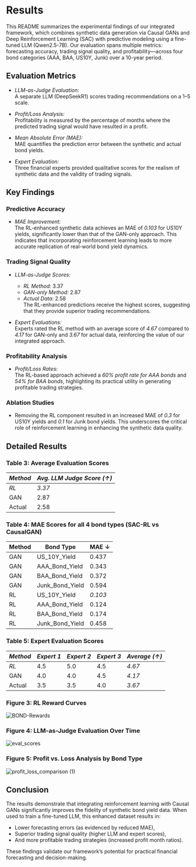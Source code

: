# Results

This README summarizes the experimental findings of our integrated framework, which combines synthetic data generation via Causal GANs and Deep Reinforcement Learning (SAC) with predictive modeling using a fine-tuned LLM (Qwen2.5-7B). Our evaluation spans multiple metrics: forecasting accuracy, trading signal quality, and profitability—across four bond categories (AAA, BAA, US10Y, Junk) over a 10-year period.

## Evaluation Metrics

- *LLM-as-Judge Evaluation:*  
  A separate LLM (DeepSeekR1) scores trading recommendations on a 1–5 scale.
  
- *Profit/Loss Analysis:*  
  Profitability is measured by the percentage of months where the predicted trading signal would have resulted in a profit.
  
- *Mean Absolute Error (MAE):*  
  MAE quantifies the prediction error between the synthetic and actual bond yields.
  
- *Expert Evaluation:*  
  Three financial experts provided qualitative scores for the realism of synthetic data and the validity of trading signals.

## Key Findings

### Predictive Accuracy

- *MAE Improvement:*  
  The RL-enhanced synthetic data achieves an MAE of *0.103* for US10Y yields, significantly lower than that of the GAN-only approach. This indicates that incorporating reinforcement learning leads to more accurate replication of real-world bond yield dynamics.

### Trading Signal Quality

- *LLM-as-Judge Scores:*  
  - *RL Method:* 3.37  
  - *GAN-only Method:* 2.87  
  - *Actual Data:* 2.58  
  The RL-enhanced predictions receive the highest scores, suggesting that they provide superior trading recommendations.

- *Expert Evaluations:*  
  Experts rated the RL method with an average score of *4.67* compared to *4.17* for GAN-only and *3.67* for actual data, reinforcing the value of our integrated approach.

### Profitability Analysis

- *Profit/Loss Rates:*  
  The RL-based approach achieved a *60% profit rate for AAA bonds* and *54% for BAA bonds*, highlighting its practical utility in generating profitable trading strategies.

### Ablation Studies

- Removing the RL component resulted in an increased MAE of *0.3* for US10Y yields and *0.1* for Junk bond yields. This underscores the critical role of reinforcement learning in enhancing the synthetic data quality.

## Detailed Results

### Table 3: Average Evaluation Scores
| *Method* | *Avg. LLM Judge Score (↑)* |
|------------|------------------------------|
| *RL*   | *3.37*                    |
| GAN        | 2.87                         |
| Actual     | 2.58                         |

### Table 4: MAE Scores for all 4 bond types (SAC-RL vs CausalGAN)
| Method | Bond Type        | MAE ↓    |
|--------|------------------|----------|
| GAN    | US_10Y_Yield     | 0.437    |
| GAN    | AAA_Bond_Yield   | 0.343    |
| GAN    | BAA_Bond_Yield   | 0.372    |
| GAN    | Junk_Bond_Yield  | 0.594    |
| RL     | US_10Y_Yield     | *0.103*|
| RL     | AAA_Bond_Yield   | 0.124    |
| RL     | BAA_Bond_Yield   | 0.174    |
| RL     | Junk_Bond_Yield  | 0.458    |

### Table 5: Expert Evaluation Scores
| *Method* | *Expert 1* | *Expert 2* | *Expert 3* | *Average (↑)* |
|------------|--------------|--------------|--------------|-----------------|
| *RL*   | 4.5          | 5.0          | 4.5          | *4.67*        |
| GAN        | 4.0          | 4.0          | 4.5          | *4.17*        |
| Actual     | 3.5          | 3.5          | 4.0          | *3.67*        |

### Figure 3: RL Reward Curves
![BOND-Rewards](https://github.com/user-attachments/assets/17f1482f-4c5f-482a-8724-6f193d1ee837)

### Figure 4: LLM-as-Judge Evaluation Over Time
![eval_scores](https://github.com/user-attachments/assets/cd2345e9-c538-49d0-bd5f-977fda209fc5)

### Figure 5: Profit vs. Loss Analysis by Bond Type
![profit_loss_comparison (1)](https://github.com/user-attachments/assets/cf98ee28-a29b-4f3d-9319-86a1d0e2816b)

## Conclusion

The results demonstrate that integrating reinforcement learning with Causal GANs significantly improves the fidelity of synthetic bond yield data. When used to train a fine-tuned LLM, this enhanced dataset results in:
- Lower forecasting errors (as evidenced by reduced MAE),
- Superior trading signal quality (higher LLM and expert scores),
- And more profitable trading strategies (increased profit month ratios).

These findings validate our framework’s potential for practical financial forecasting and decision-making.
